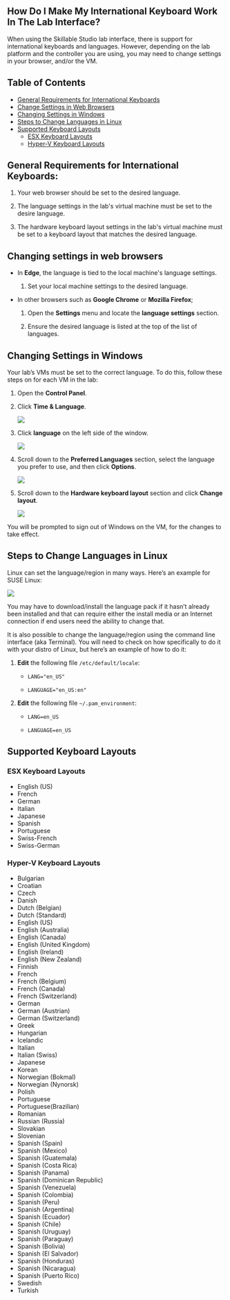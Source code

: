 ## How Do I Make My International Keyboard Work In The Lab Interface?

When using the Skillable Studio lab interface, there is support for international keyboards and languages. However, depending on the lab platform and the controller you are using, you may need to change settings in your browser, and/or the VM.

## Table of Contents
- [General Requirements for International Keyboards](#general-requirements-for-international-keyboards)
- [Change Settings in Web Browsers](#changing-settings-in-web-browsers)
- [Changing Settings in Windows](#changing-settings-in-windows)
- [Steps to Change Languages in Linux](#steps-to-change-languages-in-linux)
- [Supported Keyboard Layouts](#supported-keyboard-layouts)
    - [ESX Keyboard Layouts](#esx-keyboard-layouts)
    - [Hyper-V Keyboard Layouts](#hyper-v-keyboard-layouts)

## General Requirements for International Keyboards:

1. Your web browser should be set to the desired language. 

1. The language settings in the lab's virtual machine must be set to the desire language. 

1. The hardware keyboard layout settings in the lab's virtual machine must be set to a keyboard layout that matches the desired language. 

## Changing settings in web browsers

- In **Edge**, the language is tied to the local machine's language settings.

    1. Set your local machine settings to the desired language. 

- In other browsers such as **Google Chrome** or **Mozilla Firefox**;

    1. Open the **Settings** menu and locate the **language settings** section.

    1. Ensure the desired language is listed at the top of the list of languages. 

## Changing Settings in Windows

Your lab’s VMs must be set to the correct language. To do this, follow these steps on for each VM in the lab:

1. Open the **Control Panel**.

1. Click **Time & Language**.

    ![](../images/settings-time-and-language.png)

1. Click **language** on the left side of the window.

    ![](../images/language-left-side.png)

1. Scroll down to the **Preferred Languages** section, select the language you prefer to use, and then click **Options**.

    ![](../images/preferred-language.png)

1. Scroll down to the **Hardware keyboard layout** section and click **Change layout**. 

    ![](../images/hardware-keyboard-layout.png)

You will be prompted to sign out of Windows on the VM, for the changes to take effect. 

## Steps to Change Languages in Linux

Linux can set the language/region in many ways. Here’s an example for SUSE Linux:

![](../images/linux-language-pref.png)

You may have to download/install the language pack if it hasn’t already been installed and that can require either the install media or an Internet connection if end users need the ability to change that.

It is also possible to change the language/region using the command line interface (aka Terminal). You will need to check on how specifically to do it with your distro of Linux, but here’s an example of how to do it:

1. **Edit** the following file `/etc/default/locale`:

    - `LANG="en_US"`

    - `LANGUAGE="en_US:en"`

1. **Edit** the following file `~/.pam_environment`:

    - `LANG=en_US`

    - `LANGUAGE=en_US`

## Supported Keyboard Layouts

### ESX Keyboard Layouts

- English (US)
- French
- German
- Italian
- Japanese
- Spanish
- Portuguese
- Swiss-French
- Swiss-German

### Hyper-V Keyboard Layouts

- Bulgarian
- Croatian
- Czech
- Danish
- Dutch (Belgian)
- Dutch (Standard)
- English (US)
- English (Australia)
- English (Canada)
- English (United Kingdom)
- English (Ireland)
- English (New Zealand)
- Finnish
- French
- French (Belgium)
- French (Canada)
- French (Switzerland)
- German
- German (Austrian)
- German (Switzerland)
- Greek
- Hungarian
- Icelandic
- Italian
- Italian (Swiss)
- Japanese
- Korean
- Norwegian (Bokmal)
- Norwegian (Nynorsk)
- Polish
- Portuguese
- Portuguese(Brazilian)
- Romanian
- Russian (Russia)
- Slovakian
- Slovenian
- Spanish (Spain)
- Spanish (Mexico)
- Spanish (Guatemala)
- Spanish (Costa Rica)
- Spanish (Panama)
- Spanish (Dominican Republic)
- Spanish (Venezuela)
- Spanish (Colombia)
- Spanish (Peru)
- Spanish (Argentina)
- Spanish (Ecuador)
- Spanish (Chile)
- Spanish (Uruguay)
- Spanish (Paraguay)
- Spanish (Bolivia)
- Spanish (El Salvador)
- Spanish (Honduras)
- Spanish (Nicaragua)
- Spanish (Puerto Rico)
- Swedish
- Turkish